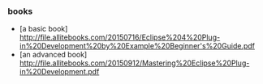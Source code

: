 ### books
* [a basic book] http://file.allitebooks.com/20150716/Eclipse%204%20Plug-in%20Development%20by%20Example%20Beginner's%20Guide.pdf
* [an advanced book] http://file.allitebooks.com/20150912/Mastering%20Eclipse%20Plug-in%20Development.pdf

